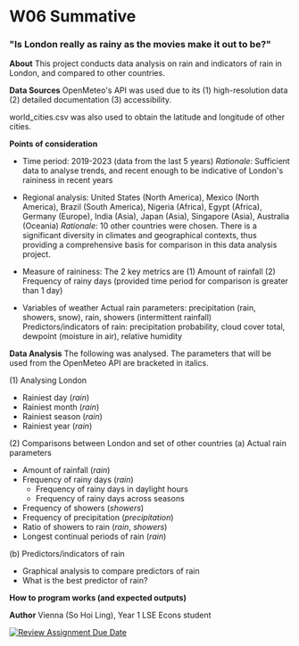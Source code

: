 # W06 Summative
### "Is London really as rainy as the movies make it out to be?"

**About**
This project conducts data analysis on rain and indicators of rain in London, and compared to other countries. 


**Data Sources**
OpenMeteo's API was used due to its (1) high-resolution data (2) detailed documentation (3) accessibility. 

world_cities.csv was also used to obtain the latitude and longitude of other cities. 


**Points of consideration**
* Time period: 2019-2023 (data from the last 5 years)
*Rationale*: Sufficient data to analyse trends, and recent enough to be indicative of London's raininess in recent years 

* Regional analysis: 
United States (North America), Mexico (North America), Brazil (South America), Nigeria (Africa), Egypt (Africa), Germany (Europe), India (Asia), Japan (Asia), Singapore (Asia), Australia (Oceania)
*Rationale*: 10 other countries were chosen. There is a significant diversity in climates and geographical contexts, thus providing a comprehensive basis for comparison in this data analysis project. 

* Measure of raininess:
The 2 key metrics are 
(1) Amount of rainfall 
(2) Frequency of rainy days (provided time period for comparison is greater than 1 day)

* Variables of weather
Actual rain parameters: precipitation (rain, showers, snow), rain, showers (intermittent rainfall)
Predictors/indicators of rain: precipitation probability, cloud cover total, dewpoint (moisture in air), relative humidity

**Data Analysis**
The following was analysed. The parameters that will be used from the OpenMeteo API are bracketed in italics. 

(1) Analysing London
* Rainiest day (*rain*)
* Rainiest month (*rain*)
* Rainiest season (*rain*)
* Rainiest year (*rain*)

(2) Comparisons between London and set of other countries 
(a) Actual rain parameters
* Amount of rainfall (*rain*)
* Frequency of rainy days (*rain*)
    * Frequency of rainy days in daylight hours
    * Frequency of rainy days across seasons
* Frequency of showers (*showers*)
* Frequency of precipitation (*precipitation*)
* Ratio of showers to rain (*rain*, *showers*)
* Longest continual periods of rain (*rain*)

(b) Predictors/indicators of rain
* Graphical analysis to compare predictors of rain
* What is the best predictor of rain?

**How to program works (and expected outputs)**


**Author**
Vienna (So Hoi Ling), Year 1 LSE Econs student

[![Review Assignment Due Date](https://classroom.github.com/assets/deadline-readme-button-22041afd0340ce965d47ae6ef1cefeee28c7c493a6346c4f15d667ab976d596c.svg)](https://classroom.github.com/a/16Ytx_fz)
